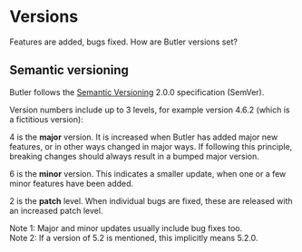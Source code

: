 # Versions

Features are added, bugs fixed. How are Butler versions set?

## Semantic versioning

Butler follows the [Semantic Versioning](https://semver.org) 2.0.0 specification (SemVer).

Version numbers include up to 3 levels, for example version 4.6.2 (which is a fictitious version):

4 is the **major** version. It is increased when Butler has added major new features, or in other ways changed in major ways. If following this principle, breaking changes should always result in a bumped major version.

6 is the **minor** version. This indicates a smaller update, when one or a few minor features have been added.

2 is the **patch** level. When individual bugs are fixed, these are released with an increased patch level.

Note 1: Major and minor updates usually include bug fixes too.  
Note 2: If a version of 5.2 is mentioned, this implicitly means 5.2.0.
